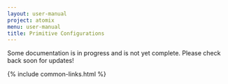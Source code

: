 ```yaml
---
layout: user-manual
project: atomix
menu: user-manual
title: Primitive Configurations
---
```


Some documentation is in progress and is not yet complete. Please check back soon for updates!

{% include common-links.html %}

